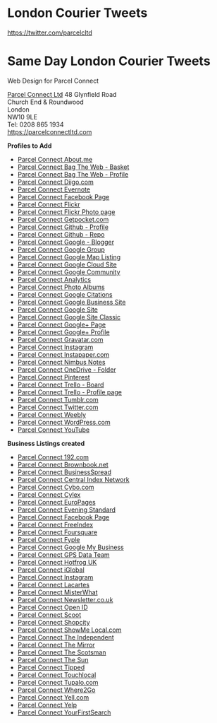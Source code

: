 # London Courier Tweets<br>
https://twitter.com/parcelcltd

# Same Day London Courier Tweets
Web Design for Parcel Connect

<a href="https://www.google.co.uk/maps/place/Parcel+Connect+Ltd/@51.542694,-0.2541771,17z/data=!3m1!4b1!4m5!3m4!1s0x487611bb96ac70bf:0x2432caf491f68fc9!8m2!3d51.5426907!4d-0.2519884?dg=dbrw&newdg=1">Parcel Connect Ltd</a>
48 Glynfield Road<br>
Church End & Roundwood<br>
London<br>
NW10 9LE<br>
Tel: 0208 865 1934<br>
https://parcelconnectltd.com

<b>Profiles to Add</b>
  <ul>
  <li><a href='https://goo.gl/uL3tAY' title='Parcel Connect About.me' target='_blank'>Parcel Connect About.me</a></li>
<li><a href='https://goo.gl/krdmR6' title='Parcel Connect Bag The Web - Basket' target='_blank'>Parcel Connect Bag The Web - Basket</a></li>
<li><a href='https://goo.gl/HzGWsM' title='Parcel Connect Bag The Web - Profile' target='_blank'>Parcel Connect Bag The Web - Profile</a></li>
<li><a href='https://goo.gl/c7EZX8' title='Parcel Connect Diigo.com' target='_blank'>Parcel Connect Diigo.com</a></li>
<li><a href='https://goo.gl/u8jzrZ' title='Parcel Connect Evernote' target='_blank'>Parcel Connect Evernote</a></li>
<li><a href='https://goo.gl/3u4nMw' title='Parcel Connect Facebook Page' target='_blank'>Parcel Connect Facebook Page</a></li>
<li><a href='https://goo.gl/NwxThN' title='Parcel Connect Flickr' target='_blank'>Parcel Connect Flickr</a></li>
<li><a href='https://goo.gl/gXxzob' title='Parcel Connect Flickr Photo page' target='_blank'>Parcel Connect Flickr Photo page</a></li>
<li><a href='https://goo.gl/qJADM2' title='Parcel Connect Getpocket.com' target='_blank'>Parcel Connect Getpocket.com</a></li>
<li><a href='https://goo.gl/nQhniw' title='Parcel Connect Github - Profile' target='_blank'>Parcel Connect Github - Profile</a></li>
<li><a href='https://goo.gl/DA2Es7' title='Parcel Connect Github - Repo' target='_blank'>Parcel Connect Github - Repo</a></li>
<li><a href='https://goo.gl/pK1FzM' title='Parcel Connect Google - Blogger' target='_blank'>Parcel Connect Google - Blogger</a></li>
<li><a href='https://goo.gl/8CM5Fn' title='Parcel Connect Google Group' target='_blank'>Parcel Connect Google Group</a></li>
<li><a href='https://goo.gl/yMVMtp' title='Parcel Connect Google Map Listing' target='_blank'>Parcel Connect Google Map Listing</a></li>
<li><a href='https://goo.gl/PLfYGk' title='Parcel Connect  Google Cloud Site' target='_blank'>Parcel Connect Google Cloud Site</a></li>
<li><a href='https://goo.gl/bqRtDn' title='Parcel Connect Google Community' target='_blank'>Parcel Connect Google Community</a></li>
<li><a href='https://goo.gl/KAoN3Y' title='Parcel Connect Analytics' target='_blank'>Parcel Connect Analytics</a></li>
<li><a href='https://goo.gl/uV6HGS' title='Parcel Connect Photo Albums' target='_blank'>Parcel Connect Photo Albums</a></li>
<li><a href='https://goo.gl/9fjgyp' title='Parcel Connect Google Citations' target='_blank'>Parcel Connect Google Citations</a></li>
<li><a href='https://goo.gl/aCL8P3' title='Parcel Connect Google Business Site' target='_blank'>Parcel Connect Google Business Site</a></li>
<li><a href='https://goo.gl/n92VGB' title='Parcel Connect Google Site' target='_blank'>Parcel Connect Google Site</a></li>
<li><a href='https://goo.gl/64tBcs' title='Parcel Connect Google Site Classic' target='_blank'>Parcel Connect Google Site Classic</a></li>
<li><a href='https://goo.gl/L8vWP2' title='Parcel Connect Google+ Page' target='_blank'>Parcel Connect Google+ Page</a></li>
<li><a href='https://goo.gl/5YP6au' title='Parcel Connect Google+ Profile' target='_blank'>Parcel Connect Google+ Profile</a></li>
<li><a href='https://goo.gl/wzNrWT' title='Parcel Connect Gravatar.com' target='_blank'>Parcel Connect Gravatar.com</a></li>
<li><a href='https://goo.gl/2Qsgno' title='Parcel Connect Instagram' target='_blank'>Parcel Connect Instagram</a></li>
<li><a href='https://goo.gl/nqrnTD' title='Parcel Connect Instapaper.com' target='_blank'>Parcel Connect Instapaper.com</a></li>
<li><a href='https://goo.gl/jQC7CX' title='Parcel Connect Nimbus Notes' target='_blank'>Parcel Connect Nimbus Notes</a></li>
<li><a href='https://goo.gl/zf9r8k' title='Parcel Connect OneDrive - Folder' target='_blank'>Parcel Connect OneDrive - Folder</a></li>
<li><a href='https://goo.gl/wULthb' title='Parcel Connect Pinterest' target='_blank'>Parcel Connect Pinterest</a></li>
<li><a href='https://goo.gl/hgfnAN' title='Parcel Connect Trello - Board' target='_blank'>Parcel Connect Trello - Board</a></li>
<li><a href='https://goo.gl/crX5Vh' title='Parcel Connect Trello - Profile page' target='_blank'>Parcel Connect Trello - Profile page</a></li>
<li><a href='https://goo.gl/B8TxdB' title='Parcel Connect Tumblr.com' target='_blank'>Parcel Connect Tumblr.com</a></li>
<li><a href='https://goo.gl/W7TybM' title='Parcel Connect Twitter.com' target='_blank'>Parcel Connect Twitter.com</a></li>
<li><a href='https://goo.gl/MJFQRb' title='Parcel Connect Weebly' target='_blank'>Parcel Connect Weebly</a></li>
<li><a href='https://goo.gl/wLmDcN' title='Parcel Connect WordPress.com' target='_blank'>Parcel Connect WordPress.com</a></li>
<li><a href='https://goo.gl/GCSFc9' title='Parcel Connect YouTube' target='_blank'>Parcel Connect YouTube</a></li>
  </ul>
  
  <b>Business Listings created</b>
  <ul>
  <li><a href='https://goo.gl/kfLErc' title='Parcel Connect 192.com' target='_blank'>Parcel Connect 192.com</a></li>
<li><a href='https://goo.gl/AKvTqG' title='Parcel Connect Brownbook.net' target='_blank'>Parcel Connect Brownbook.net</a></li>
<li><a href='https://goo.gl/VbXXVm' title='Parcel Connect BusinessSpread' target='_blank'>Parcel Connect BusinessSpread</a></li>
<li><a href='https://goo.gl/XTWhFW' title='Parcel Connect Central Index Network' target='_blank'>Parcel Connect Central Index Network</a></li>
<li><a href='https://goo.gl/vsUzYs' title='Parcel Connect Cybo.com' target='_blank'>Parcel Connect Cybo.com</a></li>
<li><a href='https://goo.gl/JAcGjk' title='Parcel Connect Cylex' target='_blank'>Parcel Connect Cylex</a></li>
<li><a href='https://goo.gl/aUj4WD' title='Parcel Connect EuroPages' target='_blank'>Parcel Connect EuroPages</a></li>
<li><a href='https://goo.gl/o3pdCt' title='Parcel Connect Evening Standard' target='_blank'>Parcel Connect Evening Standard</a></li>
<li><a href='https://goo.gl/3u4nMw' title='Parcel Connect Facebook Page' target='_blank'>Parcel Connect Facebook Page</a></li>
<li><a href='https://goo.gl/pxyrLB' title='Parcel Connect FreeIndex' target='_blank'>Parcel Connect FreeIndex</a></li>
<li><a href='https://goo.gl/Xtge2E' title='Parcel Connect Foursquare' target='_blank'>Parcel Connect Foursquare</a></li>
<li><a href='https://goo.gl/V7Cn4R' title='Parcel Connect Fyple' target='_blank'>Parcel Connect Fyple</a></li>
<li><a href='https://goo.gl/K8Nbff' title='Parcel Connect Google My Business' target='_blank'>Parcel Connect Google My Business</a></li>
<li><a href='https://goo.gl/B2Phx1' title='Parcel Connect GPS Data Team' target='_blank'>Parcel Connect GPS Data Team</a></li>
<li><a href='https://goo.gl/KUypoC' title='Parcel Connect Hotfrog UK' target='_blank'>Parcel Connect Hotfrog UK</a></li>
<li><a href='https://goo.gl/WRxFgX' title='Parcel Connect iGlobal' target='_blank'>Parcel Connect iGlobal</a></li>
<li><a href='https://goo.gl/2Qsgno' title='Parcel Connect Instagram' target='_blank'>Parcel Connect Instagram</a></li>
<li><a href='https://goo.gl/uHNVKx' title='Parcel Connect Lacartes' target='_blank'>Parcel Connect Lacartes</a></li>
<li><a href='https://goo.gl/M9hEKh' title='Parcel Connect MisterWhat' target='_blank'>Parcel Connect MisterWhat</a></li>
<li><a href='https://goo.gl/v3CHiq' title='Parcel Connect Newsletter.co.uk' target='_blank'>Parcel Connect Newsletter.co.uk</a></li>
<li><a href='https://goo.gl/XVbsjF' title='Parcel Connect Open ID' target='_blank'>Parcel Connect Open ID</a></li>
<li><a href='https://goo.gl/r67dKH' title='Parcel Connect Scoot' target='_blank'>Parcel Connect Scoot</a></li>
<li><a href='https://goo.gl/U1AFvF' title='Parcel Connect Shopcity' target='_blank'>Parcel Connect Shopcity</a></li>
<li><a href='https://goo.gl/TNVWTR' title='Parcel Connect ShowMe Local.com' target='_blank'>Parcel Connect ShowMe Local.com</a></li>
<li><a href='https://goo.gl/x8xUEe' title='Parcel Connect The Independent' target='_blank'>Parcel Connect The Independent</a></li>
<li><a href='https://goo.gl/GfRZJn' title='Parcel Connect The Mirror' target='_blank'>Parcel Connect The Mirror</a></li>
<li><a href='https://goo.gl/o1oxhK' title='Parcel Connect The Scotsman' target='_blank'>Parcel Connect The Scotsman</a></li>
<li><a href='https://goo.gl/1NwuF6' title='Parcel Connect The Sun' target='_blank'>Parcel Connect The Sun</a></li>
<li><a href='https://goo.gl/iNRdwC' title='Parcel Connect Tipped' target='_blank'>Parcel Connect Tipped</a></li>
<li><a href='https://goo.gl/3Y4iHJ' title='Parcel Connect Touchlocal' target='_blank'>Parcel Connect Touchlocal</a></li>
<li><a href='https://goo.gl/fgPNEC' title='Parcel Connect Tupalo.com' target='_blank'>Parcel Connect Tupalo.com</a></li>
<li><a href='https://goo.gl/D2Q7n9' title='Parcel Connect Where2Go' target='_blank'>Parcel Connect Where2Go</a></li>
<li><a href='https://goo.gl/2v8z9p' title='Parcel Connect Yell.com' target='_blank'>Parcel Connect Yell.com</a></li>
<li><a href='https://goo.gl/57rqxZ' title='Parcel Connect Yelp' target='_blank'>Parcel Connect Yelp</a></li>
<li><a href='https://goo.gl/QHy1pU' title='Parcel Connect YourFirstSearch' target='_blank'>Parcel Connect YourFirstSearch</a></li>
</ul>
